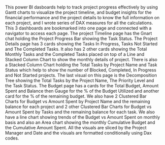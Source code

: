 This power BI dasboards help to track project progress effectively by using Gantt charts to visualize the project timeline, and budget insights for the financial performance and the project details to know the full information on each project, 
and I wrote series of DAX measures for all the calculations.
This 3 dashboards are bookmarked into one page and connected with a navigator to access each page. 
The project Timeline page has the Gnart chat holding the Project Progress Bar showing the Task Status. 
The Project Details page has 3 cards showing the Tasks In Progress, Tasks Not Started and The Completed Tasks. 
It also has 2 other cards showing the Total Monthly Tasks and the Completed Tasks placed on top of a Line and Stacked Column Chart to show the monthly details of project. 
There is also a Stacked Column Chart holding the Total Tasks by Project Name and Task Status which help to show the number of Blocked, Completed, In Progress and Not Started projects. 
The last visual on this page is the Decomposition Tree showing the Total Tasks by the Project Name, The Priority Level and the Task Status. 
The Budget page has a cards for the Total Budget, Amount Spent and Balance then Gauge for the % of the Budget Utilized and another card for the % of the remaining budget. 
We also have 2 Clustered Bar Charts for Budget vs Amount Spent by Project Name and the remaining balance for each project and 2 other Clustered Bar Charts for Budget vs Amount Spent by Tasks and the remaining balance for each task. 
We also have a line chart showing trends of the Budget vs Amount Spent on monthly basis and also an Area chart showing the monthly Cumulative Budget and the Cumulative Amount Spent.
All the visuals are sliced by the Project Manager and Date and the visuals are formatted conditionally using Dax codes.
